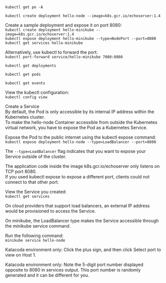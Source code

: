  
`kubectl get po -A` 


`kubectl create deployment hello-node --image=k8s.gcr.io/echoserver:1.4`   
 

Create a sample deployment and expose it on port 8080:  
`kubectl create deployment hello-minikube --image=k8s.gcr.io/echoserver:1.4`  
`kubectl expose deployment hello-minikube --type=NodePort --port=8080`  
`kubectl get services hello-minikube` 

Alternatively, use kubectl to forward the port:   
`kubectl port-forward service/hello-minikube 7080:8080`  



`kubectl get deployments`    

`kubectl get pods`    
 
`kubectl get events`   

View the kubectl configuration:  
`kubectl config view`  


Create a Service   
By default, the Pod is only accessible by its internal IP address within the Kubernetes cluster.    
To make the hello-node Container accessible from outside the Kubernetes virtual network, you have to expose the Pod as a Kubernetes Service.  

Expose the Pod to the public internet using the kubectl expose command:  
`kubectl expose deployment hello-node --type=LoadBalancer --port=8080`   

The `--type=LoadBalancer` flag indicates that you want to expose your Service outside of the cluster.   

The application code inside the image k8s.gcr.io/echoserver only listens on TCP port 8080.   
If you used kubectl expose to expose a different port, clients could not connect to that other port.  

View the Service you created:  
`kubectl get services`   

On cloud providers that support load balancers, an external IP address would be provisioned to access the Service.   

On minikube, the LoadBalancer type makes the Service accessible through the minikube service command.   

Run the following command:  
`minikube service hello-node`   


Katacoda environment only: 
Click the plus sign, and then click Select port to view on Host 1.   


Katacoda environment only: Note the 5-digit port number displayed opposite to 8080 in services output. This port number is randomly generated and it can be different for you.   













